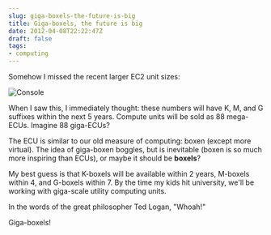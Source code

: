 ```yaml
---
slug: giga-boxels-the-future-is-big
title: Giga-boxels, the future is big
date: 2012-04-08T22:22:47Z
draft: false
tags:
- computing
---
```


Somehow I missed the recent larger EC2 unit sizes:

![Console](https://images.warpedvisions.org/2012/03/cc2_console_menu_1.png)

When I saw this, I immediately thought: these numbers will have K, M, and G suffixes within the next 5 years. Compute units will be sold as 88 mega-ECUs. Imagine 88 giga-ECUs?

The ECU is similar to our old measure of computing: boxen (except more virtual). The idea of giga-boxen boggles, but is inevitable (boxen is so much more inspiring than ECUs), or maybe it should be **boxels**?

My best guess is that K-boxels will be available within 2 years, M-boxels within 4, and G-boxels within 7. By the time my kids hit university, we'll be working with giga-scale utility computing units.

In the words of the great philosopher Ted Logan, "Whoah!"

Giga-boxels!

